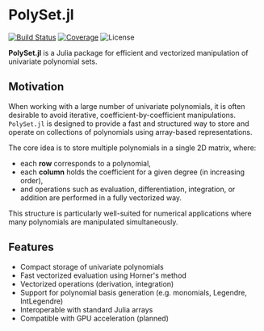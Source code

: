 # PolySet.jl

[![Build Status](https://github.com/Theozeud/PolySet.jl/actions/workflows/CI.yml/badge.svg?branch=main)](https://github.com/Theozeud/PolySet.jl/actions/workflows/CI.yml?query=branch%3Amain)
[![Coverage](https://codecov.io/gh/Theozeud/PolySet.jl/branch/main/graph/badge.svg)](https://codecov.io/gh/Theozeud/PolySet.jl)
![License](https://img.shields.io/badge/license-MIT-blue.svg)


**PolySet.jl** is a Julia package for efficient and vectorized manipulation of univariate polynomial sets.

## Motivation

When working with a large number of univariate polynomials, it is often desirable to avoid iterative, coefficient-by-coefficient manipulations. `PolySet.jl` is designed to provide a fast and structured way to store and operate on collections of polynomials using array-based representations.

The core idea is to store multiple polynomials in a single 2D matrix, where:
- each **row** corresponds to a polynomial,
- each **column** holds the coefficient for a given degree (in increasing order),
- and operations such as evaluation, differentiation, integration, or addition are performed in a fully vectorized way.

This structure is particularly well-suited for numerical applications where many polynomials are manipulated simultaneously.

## Features

- Compact storage of univariate polynomials
- Fast vectorized evaluation using Horner's method
- Vectorized operations (derivation, integration)
- Support for polynomial basis generation (e.g. monomials, Legendre, IntLegendre)
- Interoperable with standard Julia arrays
- Compatible with GPU acceleration (planned)
